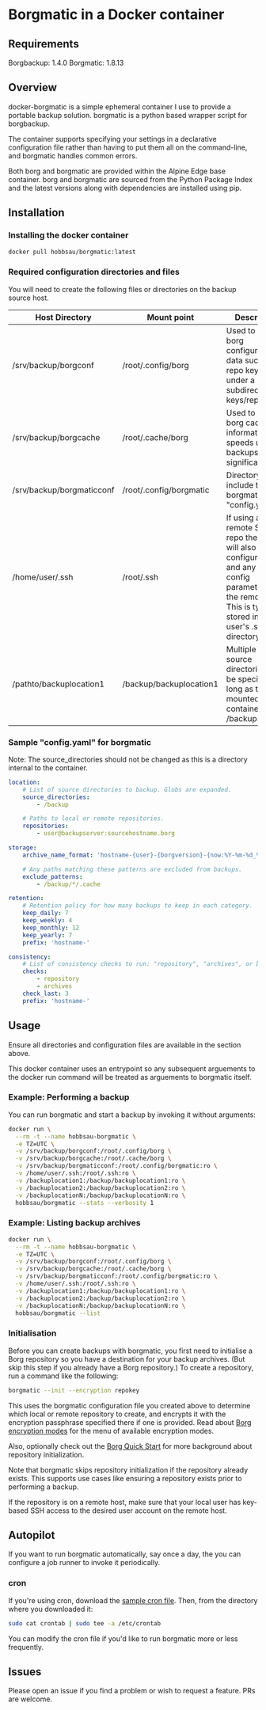 # Borgmatic in a Docker container

## Requirements
Borgbackup: 1.4.0
Borgmatic: 1.8.13


## Overview

docker-borgmatic is a simple ephemeral container I use to provide a portable backup solution. borgmatic is a python based wrapper script for borgbackup.

The container supports specifying your settings in a declarative configuration file rather than having to put them all on the command-line, and borgmatic handles common errors.

Both borg and borgmatic are provided within the Alpine Edge base container. borg and borgmatic are sourced from the Python Package Index and the latest versions along with dependencies are installed using pip.



## Installation

### Installing the docker container
```bash
docker pull hobbsau/borgmatic:latest
```

### Required configuration directories and files
You will need to create the following files or directories on the backup source host.

Host Directory | Mount point | Description 
 --- | --- | --- 
/srv/backup/borgconf | /root/.config/borg | Used to hold borg configuration data such as repo keyfile under a subdirectory keys/repokeyfile
/srv/backup/borgcache | /root/.cache/borg | Used to hold borg cache information and speeds up backups significantly
/srv/backup/borgmaticconf | /root/.config/borgmatic | Directory must include the borgmatic "config.yaml"
/home/user/.ssh | /root/.ssh | If using a remote SSH repo then you will also need to configure keys and any SSH config parameters for the remote host. This is typically stored in the user's .ssh directory.
/pathto/backuplocation1 | /backup/backuplocation1 | Multiple backup source directories can be specified as long as they are mounted to the container under /backup.

### Sample "config.yaml" for borgmatic
Note: The source_directories should not be changed as this is a directory internal to the container.

```yaml
location:
    # List of source directories to backup. Globs are expanded.
    source_directories:
        - /backup

    # Paths to local or remote repositories.
    repositories:
        - user@backupserver:sourcehostname.borg

storage:
    archive_name_format: 'hostname-{user}-{borgversion}-{now:%Y-%m-%d_%H:%M:%S}'

    # Any paths matching these patterns are excluded from backups.
    exclude_patterns:
        - /backup/*/.cache

retention:
    # Retention policy for how many backups to keep in each category.
    keep_daily: 7
    keep_weekly: 4
    keep_monthly: 12 
    keep_yearly: 7
    prefix: 'hostname-'

consistency:
    # List of consistency checks to run: "repository", "archives", or both.
    checks:
        - repository
        - archives
    check_last: 3
    prefix: 'hostname-'
```


## Usage
Ensure all directories and configuration files are available in the section above.

This docker container uses an entrypoint so any subsequent arguements to the docker run command will be treated as arguements to borgmatic itself.

### Example: Performing a backup 
You can run borgmatic and start a backup by invoking it without arguments:

```bash
docker run \
  --rm -t --name hobbsau-borgmatic \
  -e TZ=UTC \
  -v /srv/backup/borgconf:/root/.config/borg \
  -v /srv/backup/borgcache:/root/.cache/borg \
  -v /srv/backup/borgmaticconf:/root/.config/borgmatic:ro \
  -v /home/user/.ssh:/root/.ssh:ro \
  -v /backuplocation1:/backup/backuplocation1:ro \
  -v /backuplocation2:/backup/backuplocation2:ro \
  -v /backuplocationN:/backup/backuplocationN:ro \
  hobbsau/borgmatic --stats --verbosity 1
```

### Example: Listing backup archives
```bash
docker run \
  --rm -t --name hobbsau-borgmatic \
  -e TZ=UTC \
  -v /srv/backup/borgconf:/root/.config/borg \
  -v /srv/backup/borgcache:/root/.cache/borg \
  -v /srv/backup/borgmaticconf:/root/.config/borgmatic:ro \
  -v /home/user/.ssh:/root/.ssh:ro \
  -v /backuplocation1:/backup/backuplocation1:ro \
  -v /backuplocation2:/backup/backuplocation2:ro \
  -v /backuplocationN:/backup/backuplocationN:ro \
  hobbsau/borgmatic --list
```

### Initialisation

Before you can create backups with borgmatic, you first need to initialise a
Borg repository so you have a destination for your backup archives. (But skip
this step if you already have a Borg repository.) To create a repository, run
a command like the following:

```bash
borgmatic --init --encryption repokey
```

This uses the borgmatic configuration file you created above to determine
which local or remote repository to create, and encrypts it with the
encryption passphrase specified there if one is provided. Read about [Borg
encryption
modes](https://borgbackup.readthedocs.io/en/latest/usage/init.html#encryption-modes)
for the menu of available encryption modes.

Also, optionally check out the [Borg Quick
Start](https://borgbackup.readthedocs.org/en/latest/quickstart.html) for more
background about repository initialization.

Note that borgmatic skips repository initialization if the repository already
exists. This supports use cases like ensuring a repository exists prior to
performing a backup.

If the repository is on a remote host, make sure that your local user has
key-based SSH access to the desired user account on the remote host.



## Autopilot

If you want to run borgmatic automatically, say once a day, the you can
configure a job runner to invoke it periodically.

### cron

If you're using cron, download the [sample cron
file](https://raw.githubusercontent.com/hobbsAU/docker-borgmatic/master/crontab).
Then, from the directory where you downloaded it:

```bash
sudo cat crontab | sudo tee -a /etc/crontab
```

You can modify the cron file if you'd like to run borgmatic more or less frequently.



## Issues

Please open an issue if you find a problem or wish to request a feature. PRs are welcome.


